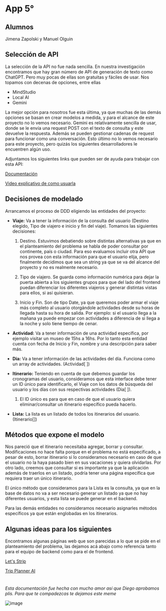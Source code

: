 # App 5°

## Alumnos

Jimena Zapolski y Manuel Olguin

## Selección de API

La selección de la API no fue nada sencilla. En nuestra investigación encontramos que hay gran número de API de generación de texto como ChatGPT. Pero muy pocas de ellas son gratuitas y fáciles de usar. Nos topamos con decenas de opciones, entre ellas

* MindStudio
* Local AI
* Gemini

La mejor opción para nosotros fue esta última, ya que muchas de las demás opciones se basan en crear modelos a medida, y para el alcance de este proyecto no lo vemos necesario. Gemini es relativamente sencilla de usar, donde se le envía una request POST con el texto de consulta y este devuelve la respuesta. Además se pueden gestionar cadenas de request para funcionar como una conversación. Esto último no lo vemos necesario para este proyecto, pero quizás los siguientes desarrolladores le encuentren algún uso.

Adjuntamos los siguientes links que pueden ser de ayuda para trabajar con esta API:

[Documentación](https://ai.google.dev/gemini-api/docs)

[Video explicativo de como usuarla](https://youtu.be/_CqKs0cQCfo)


## Decisiones de modelado

Arrancamos el proceso de DDD eligiendo las entidades del proyecto:

* **Viaje:** Va a tener la información de la consulta del usuario (Destino elegido, Tipo de viajero e inicio y fin del viaje). Tomamos las siguientes decisiones:
    1. Destino. Estuvimos debatiendo sobre distintas alternativas ya que en el planteamiento del problema se habla de poder consultar por continente, país o ciudad. Para eso evaluamos incluir otra API que nos provea con esta información para que el usuario elija, pero finalmente decidimos que sea un string ya que se va del alcance del proyecto y no es realmente necesario.
    2. Tipo de viajero. Se guarda como información numérica para dejar la puerta abierta a los siguientes grupos para que del lado del frontend puedan diferenciar los diferentes viajeros y generar distintas vistas para ellos, si así quisieran.
    
    3. Inicio y Fin. Son de tipo Date, ya que queremos poder armar el viaje más completo al usuario otorgándole actividades desde su horas de llegada hasta su hora de salida. Por ejemplo: si el usuario llega a la mañana ya puede empezar con actividades a diferencia de si llega a la noche y solo tiene tiempo de cenar.

* **Actividad:** Va a tener información de una actividad específica, por ejemplo visitar un museo de 15hs a 16hs. Por lo tanto esta entidad cuenta con fecha de Inicio y Fin, nombre y una descripción para saber más.

* **Dia:** Va a tener información de las actividades del día. Funciona como un array de  actividades. (Actividad[ ])

* **Itinerario:** Teniendo en cuenta de que debemos guardar los cronogramas del usuario, consideramos que esta interface debe tener un ID único para identificarlo, el Viaje con los datos de búsqueda del usuario y los días con sus respectivas actividades (Dia[ ]).
    1. El ID único es para que en caso de que el usuario quiera eliminar/consultar un itinerario específico pueda hacerlo.

* **Lista:** La lista es un listado de todos los itinerarios del usuario. (Itinerario[])


## Métodos que expone el modelo

Nos pareció que el itinerario necesitaba agregar, borrar y consultar. Modificaciones no hace falta porque en el problema no está especificado, a pesar de esto, borrar itinerario si lo consideramos necesario en caso de que el usuario no la haya pasado bien en sus vacaciones y quiera olvidarlas. Por otro lado, creemos que consultar si es importante ya que la aplicación además de traerlos en un listado, podría tener una página específica que requiera traer un único itinerario.

El único método que consideramos para la Lista es la consulta, ya que en la base de datos no va a ser necesario generar un listado ya que no hay diferentes usuarios, y esta lista se puede generar en el backend.

Para las demás entidades no consideramos necesario asignarles métodos específicos ya que están englobadas en los itinerarios.


## Algunas ideas para los siguientes

Encontramos algunas páginas web que son parecidas a lo que se pide en el planteamiento del problema, las dejamos acá abajo como referencia tanto para el equipo de backend como para el de frontend.

[Let's Strip](https://letstrip.ai/?ref=aitools.fyi&utm_source=aitools.fyi)

[Trip Planner AI](https://tripplanner.ai/)


#

_Esta documentación fue hecha con mucho amor así que Diego aprobamos plis. Para que te compadezcas te dejamos este meme_



![image](https://media.discordapp.net/attachments/843267150583037952/1232821502878158938/meme.png?ex=662ad9ff&is=6629887f&hm=79e4ec2d7646a952fab6c23c3907f5949e4e2796e2bae3a6416bff4e15cebdc5&=&format=webp&quality=lossless&width=423&height=571)


